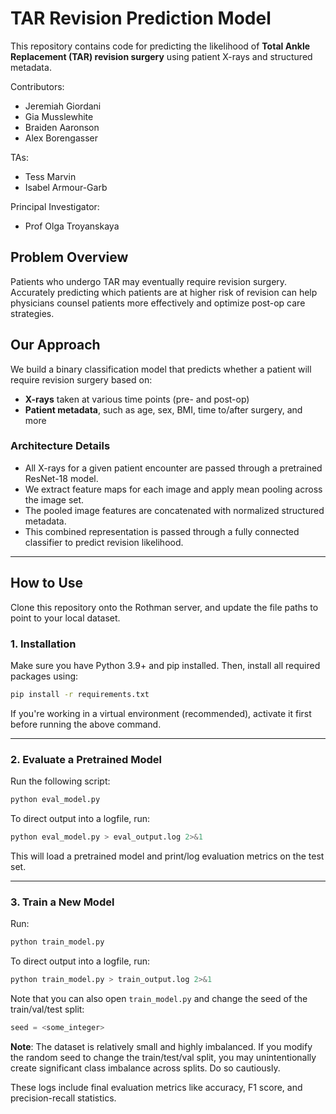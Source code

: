 # TAR Revision Prediction Model

This repository contains code for predicting the likelihood of **Total Ankle Replacement (TAR) revision surgery** using patient X-rays and structured metadata.

Contributors:
- Jeremiah Giordani
- Gia Musslewhite
- Braiden Aaronson
- Alex Borengasser

TAs:
- Tess Marvin
- Isabel Armour-Garb

Principal Investigator:
- Prof Olga Troyanskaya

## Problem Overview

Patients who undergo TAR may eventually require revision surgery. Accurately predicting which patients are at higher risk of revision can help physicians counsel patients more effectively and optimize post-op care strategies.

## Our Approach

We build a binary classification model that predicts whether a patient will require revision surgery based on:

- **X-rays** taken at various time points (pre- and post-op)
- **Patient metadata**, such as age, sex, BMI, time to/after surgery, and more

### Architecture Details

- All X-rays for a given patient encounter are passed through a pretrained ResNet-18 model.
- We extract feature maps for each image and apply mean pooling across the image set.
- The pooled image features are concatenated with normalized structured metadata.
- This combined representation is passed through a fully connected classifier to predict revision likelihood.

---

## How to Use

Clone this repository onto the Rothman server, and update the file paths to point to your local dataset.

### 1. **Installation**
Make sure you have Python 3.9+ and pip installed. Then, install all required packages using:

```bash
pip install -r requirements.txt
```

If you're working in a virtual environment (recommended), activate it first before running the above command.

---

### 2. **Evaluate a Pretrained Model**

Run the following script:

```bash
python eval_model.py
```

To direct output into a logfile, run:

```bash
python eval_model.py > eval_output.log 2>&1
```

This will load a pretrained model and print/log evaluation metrics on the test set.

---

### 3. **Train a New Model**

Run:

```bash
python train_model.py
```

To direct output into a logfile, run:

```bash
python train_model.py > train_output.log 2>&1
```

Note that you can also open `train_model.py` and change the seed of the train/val/test split:
```python
seed = <some_integer>
```

**Note**: The dataset is relatively small and highly imbalanced. If you modify the random seed to change the train/test/val split, you may unintentionally create significant class imbalance across splits. Do so cautiously.

These logs include final evaluation metrics like accuracy, F1 score, and precision-recall statistics.
